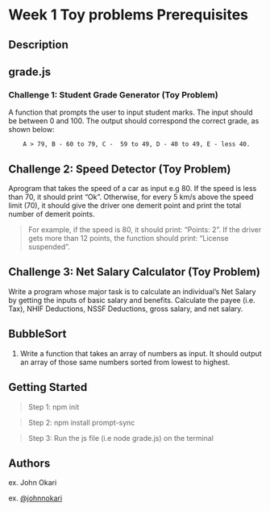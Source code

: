 # Week 1 Toy problems Prerequisites

## Description

## grade.js
### Challenge 1: Student Grade Generator (Toy Problem)

A function that prompts the user to input student marks. The input should be between 0 and 100. The output should correspond the correct grade, as shown below: 

        A > 79, B - 60 to 79, C -  59 to 49, D - 40 to 49, E - less 40.

 

## Challenge 2: Speed Detector (Toy Problem)

Aprogram that takes the speed of a car as input e.g 80. If the speed is less than 70, it should print “Ok”. Otherwise, for every 5 km/s above the speed limit (70), it should give the driver one demerit point and print the total number of demerit points.

   > For example, if the speed is 80, it should print: “Points: 2”. If the driver gets more than 12 points, the function should print: “License suspended”.

 

## Challenge 3: Net Salary Calculator (Toy Problem)

Write a program whose major task is to calculate an individual’s Net Salary by getting the inputs of basic salary and benefits. Calculate the payee (i.e. Tax), NHIF Deductions, NSSF Deductions, gross salary, and net salary. 

## BubbleSort
1. Write a function that takes an array of numbers as input. It should output an array of those same numbers sorted from lowest to highest.


## Getting Started

>Step 1: npm init

>Step 2: npm install prompt-sync

>Step 3: Run the js file (i.e node grade.js) on the terminal

## Authors


ex. John Okari

ex. [@johnnokari](https://twitter.com/johnnokari)

